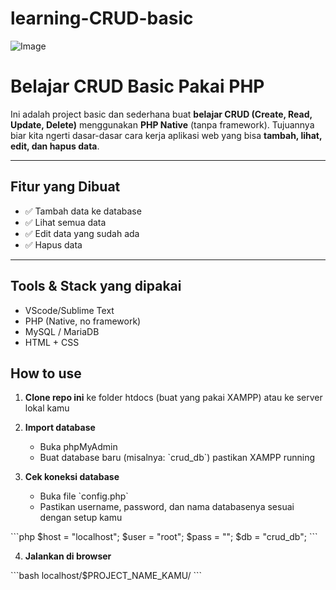 # learning-CRUD-basic 
![Image](https://github.com/user-attachments/assets/6b01ee21-5bf5-471b-9318-f4dec62581a1)

# Belajar CRUD Basic Pakai PHP
  
Ini adalah project basic dan sederhana buat **belajar CRUD (Create, Read, Update, Delete)** menggunakan **PHP Native** (tanpa framework). Tujuannya biar kita ngerti dasar-dasar cara kerja aplikasi web yang bisa **tambah, lihat, edit, dan hapus data**.

---

## Fitur yang Dibuat

- ✅ Tambah data ke database
- ✅ Lihat semua data
- ✅ Edit data yang sudah ada
- ✅ Hapus data


---

## Tools & Stack yang dipakai

- VScode/Sublime Text
- PHP (Native, no framework)
- MySQL / MariaDB
- HTML + CSS

## How to use 

1. **Clone repo ini** ke folder htdocs (buat yang pakai XAMPP) atau ke server lokal kamu

2. **Import database**
   - Buka phpMyAdmin
   - Buat database baru (misalnya: \`crud_db\`) pastikan XAMPP running
     

3. **Cek koneksi database**
   - Buka file \`config.php\`
   - Pastikan username, password, dan nama databasenya sesuai dengan setup kamu

\`\`\`php
\$host = "localhost"; 
\$user = "root";
\$pass = "";
\$db   = "crud_db";
\`\`\`

4. **Jalankan di browser**

\`\`\`bash
localhost/$PROJECT_NAME_KAMU/
\`\`\`
